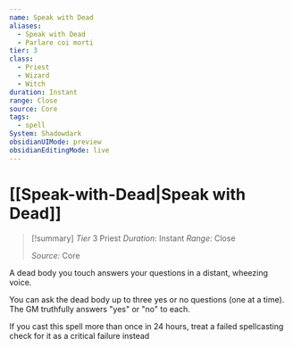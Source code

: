 ```yaml
---
name: Speak with Dead
aliases:
  - Speak with Dead
  - Parlare coi morti
tier: 3
class:
  - Priest
  - Wizard
  - Witch
duration: Instant
range: Close
source: Core
tags:
  - spell
System: Shadowdark
obsidianUIMode: preview
obsidianEditingMode: live
---
```

# [[Speak-with-Dead|Speak with Dead]]

>[!summary]
> *Tier* 3
> Priest
> *Duration*: Instant
> *Range*: Close
> 
> *Source:* Core


A dead body you touch answers your questions in a distant, wheezing voice. 

You can ask the dead body up to three yes or no questions (one at a time). The GM truthfully answers "yes" or "no" to each. 

If you cast this spell more than once in 24 hours, treat a failed spellcasting check for it as a critical failure instead


